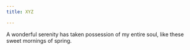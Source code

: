 ```yaml
---
title: XYZ

---
```

A wonderful serenity has taken possession of my entire soul, like these sweet mornings of spring.